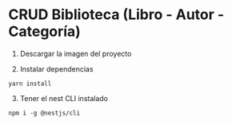 # CRUD Biblioteca (Libro - Autor - Categoría)

1. Descargar la imagen del proyecto

2. Instalar dependencias

`yarn install`

3. Tener el nest CLI instalado

`npm i -g @nestjs/cli`